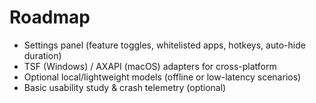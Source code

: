 # Roadmap
- Settings panel (feature toggles, whitelisted apps, hotkeys, auto-hide duration)
- TSF (Windows) / AXAPI (macOS) adapters for cross-platform
- Optional local/lightweight models (offline or low-latency scenarios)
- Basic usability study & crash telemetry (optional)
